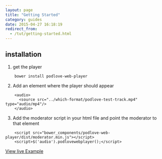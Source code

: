 ```yaml
---
layout: page
title: "Getting Started"
category: guides
date: 2015-04-27 16:18:19
redirect_from:
  - /tut/getting-started.html
---
```


## installation

1. get the player

```
    bower install podlove-web-player
```
    
2. Add an element where the player should appear

```
    <audio>
      <source src="../which-format/podlove-test-track.mp4" type="audio/mp4"/>
    </audio>
```

3. Add the moderator script in your html file and point the moderator to that element

```
    <script src="bower_components/podlove-web-player/dist/moderator.min.js"></script>
    <script>$('audio').podlovewebplayer();</script>
```

[View live Example](/dist/examples/index.html)
